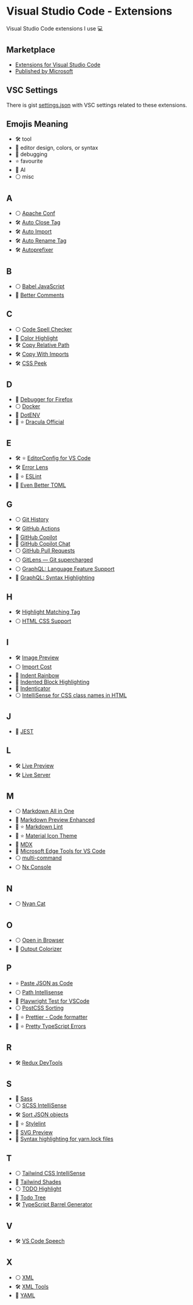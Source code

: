 # Visual Studio Code - Extensions

Visual Studio Code extensions I use 💻

## Marketplace

- [Extensions for Visual Studio Code](https://marketplace.visualstudio.com/VSCode)
- [Published by Microsoft](https://marketplace.visualstudio.com/publishers/Microsoft)

## VSC Settings

There is gist [settings.json](https://gist.github.com/krsiakdaniel/81857766d5602a1629bdd4d7c3917e5a) with VSC settings related to these extensions.

## Emojis Meaning

- 🛠️ tool
- 🌈 editor design, colors, or syntax
- 🐛 debugging
- ⭐ favourite
- 🤖 AI
- ⚪ misc

## A

- ⚪ [Apache Conf](https://marketplace.visualstudio.com/items?itemName=mrmlnc.vscode-apache)
- 🛠️ [Auto Close Tag](https://marketplace.visualstudio.com/items?itemName=formulahendry.auto-close-tag)
- 🛠️ [Auto Import](https://marketplace.visualstudio.com/items?itemName=steoates.autoimport)
- 🛠️ [Auto Rename Tag](https://marketplace.visualstudio.com/items?itemName=formulahendry.auto-rename-tag)
- 🛠️ [Autoprefixer](https://marketplace.visualstudio.com/items?itemName=mrmlnc.vscode-autoprefixer)

## B

- ⚪ [Babel JavaScript](https://marketplace.visualstudio.com/items?itemName=mgmcdermott.vscode-language-babel)
- 🌈 [Better Comments](https://marketplace.visualstudio.com/items?itemName=aaron-bond.better-comments)

## C

- ⚪ [Code Spell Checker](https://marketplace.visualstudio.com/items?itemName=streetsidesoftware.code-spell-checker)
- 🌈 [Color Highlight](https://marketplace.visualstudio.com/items?itemName=naumovs.color-highlight)
- 🛠️ [Copy Relative Path](https://marketplace.visualstudio.com/items?itemName=alexdima.copy-relative-path)
- 🛠️ [Copy With Imports](https://marketplace.visualstudio.com/items?itemName=stringham.copy-with-imports)
- 🛠️ [CSS Peek](https://marketplace.visualstudio.com/items?itemName=pranaygp.vscode-css-peek)

## D

- 🐛 [Debugger for Firefox](https://marketplace.visualstudio.com/items?itemName=firefox-devtools.vscode-firefox-debug)
- ⚪ [Docker](https://marketplace.visualstudio.com/items?itemName=ms-azuretools.vscode-docker)
- 🌈 [DotENV](https://marketplace.visualstudio.com/items?itemName=mikestead.dotenv)
- 🌈 ⭐ [Dracula Official](https://marketplace.visualstudio.com/items?itemName=dracula-theme.theme-dracula)

## E

- 🛠️ ⭐ [EditorConfig for VS Code](https://marketplace.visualstudio.com/items?itemName=EditorConfig.EditorConfig)
- 🛠️ [Error Lens](https://marketplace.visualstudio.com/items?itemName=usernamehw.errorlens)
- 🐛 ⭐ [ESLint](https://marketplace.visualstudio.com/items?itemName=dbaeumer.vscode-eslint)
- 🌈 [Even Better TOML](https://marketplace.visualstudio.com/items?itemName=tamasfe.even-better-toml)

## G

- ⚪ [Git History](https://marketplace.visualstudio.com/items?itemName=donjayamanne.githistory)
- 🛠️ [GitHub Actions](https://marketplace.visualstudio.com/items?itemName=GitHub.vscode-github-actions)
- 🤖 [GitHub Copilot](https://marketplace.visualstudio.com/items?itemName=GitHub.copilot)
- 🤖 [GitHub Copilot Chat](https://marketplace.visualstudio.com/items?itemName=GitHub.copilot-chat)
- ⚪ [GitHub Pull Requests](https://marketplace.visualstudio.com/items?itemName=GitHub.vscode-pull-request-github)
- ⚪ [GitLens — Git supercharged](https://marketplace.visualstudio.com/items?itemName=eamodio.gitlens)
- ⚪ [GraphQL: Language Feature Support](https://marketplace.visualstudio.com/items?itemName=GraphQL.vscode-graphql)
- 🌈 [GraphQL: Syntax Highlighting](https://marketplace.visualstudio.com/items?itemName=GraphQL.vscode-graphql-syntax)

## H

- 🛠️ [Highlight Matching Tag](https://marketplace.visualstudio.com/items?itemName=vincaslt.highlight-matching-tag)
- ⚪ [HTML CSS Support](https://marketplace.visualstudio.com/items?itemName=ecmel.vscode-html-css)

## I

- 🛠️ [Image Preview](https://marketplace.visualstudio.com/items?itemName=kisstkondoros.vscode-gutter-preview)
- ⚪ [Import Cost](https://marketplace.visualstudio.com/items?itemName=wix.vscode-import-cost)
- 🌈 [Indent Rainbow](https://marketplace.visualstudio.com/items?itemName=oderwat.indent-rainbow)
- 🌈 [Indented Block Highlighting](https://marketplace.visualstudio.com/items?itemName=byi8220.indented-block-highlighting)
- 🌈 [Indenticator](https://marketplace.visualstudio.com/items?itemName=SirTori.indenticator)
- ⚪ [IntelliSense for CSS class names in HTML](https://marketplace.visualstudio.com/items?itemName=Zignd.html-css-class-completion)

## J

- 🐛 [JEST](https://marketplace.visualstudio.com/items?itemName=Orta.vscode-jest)

## L

- 🛠️ [Live Preview](https://marketplace.visualstudio.com/items?itemName=ms-vscode.live-server)
- 🛠️ [Live Server](https://marketplace.visualstudio.com/items?itemName=ritwickdey.LiveServer)

## M

- ⚪ [Markdown All in One](https://marketplace.visualstudio.com/items?itemName=yzhang.markdown-all-in-one)
- 🌈 [Markdown Preview Enhanced](https://marketplace.visualstudio.com/items?itemName=shd101wyy.markdown-preview-enhanced)
- 🐛 ⭐ [Markdown Lint](https://marketplace.visualstudio.com/items?itemName=DavidAnson.vscode-markdownlint)
- 🌈 ⭐ [Material Icon Theme](https://marketplace.visualstudio.com/items?itemName=PKief.material-icon-theme)
- 🌈 [MDX](https://marketplace.visualstudio.com/items?itemName=unifiedjs.vscode-mdx)
- 🐛 [Microsoft Edge Tools for VS Code](https://marketplace.visualstudio.com/items?itemName=ms-edgedevtools.vscode-edge-devtools)
- ⚪ [multi-command](https://marketplace.visualstudio.com/items?itemName=ryuta46.multi-command)
- ⚪ [Nx Console](https://marketplace.visualstudio.com/items?itemName=nrwl.angular-console)

## N

- ⚪ [Nyan Cat](https://marketplace.visualstudio.com/items?itemName=zhengrenzhe.nyan-cat)

## O

- ⚪ [Open in Browser](https://marketplace.visualstudio.com/items?itemName=techer.open-in-browser)
- 🌈 [Output Colorizer](https://marketplace.visualstudio.com/items?itemName=IBM.output-colorizer)

## P

- ⭐ [Paste JSON as Code](https://marketplace.visualstudio.com/items?itemName=quicktype.quicktype)
- ⚪ [Path Intellisense](https://marketplace.visualstudio.com/items?itemName=christian-kohler.path-intellisense)
- 🐛 [Playwright Test for VSCode](https://marketplace.visualstudio.com/items?itemName=ms-playwright.playwright)
- ⚪ [PostCSS Sorting](https://marketplace.visualstudio.com/items?itemName=mrmlnc.vscode-postcss-sorting)
- 🌈 ⭐ [Prettier - Code formatter](https://marketplace.visualstudio.com/items?itemName=esbenp.prettier-vscode)
- 🌈 ⭐ [Pretty TypeScript Errors](https://marketplace.visualstudio.com/items?itemName=yoavbls.pretty-ts-errors)

## R

- 🛠️ [Redux DevTools](https://marketplace.visualstudio.com/items?itemName=jingkaizhao.vscode-redux-devtools)

## S

- 🌈 [Sass](https://marketplace.visualstudio.com/items?itemName=Syler.sass-indented)
- ⚪ [SCSS IntelliSense](https://marketplace.visualstudio.com/items?itemName=mrmlnc.vscode-scss)
- 🛠️ [Sort JSON objects](https://marketplace.visualstudio.com/items?itemName=richie5um2.vscode-sort-json)
- 🐛 ⭐ [Stylelint](https://marketplace.visualstudio.com/items?itemName=stylelint.vscode-stylelint)
- 🌈 [SVG Preview](https://marketplace.visualstudio.com/items?itemName=SimonSiefke.svg-preview)
- 🌈 [Syntax highlighting for yarn.lock files](https://marketplace.visualstudio.com/items?itemName=mariusschulz.yarn-lock-syntax)

## T

- ⚪ [Tailwind CSS IntelliSense](https://marketplace.visualstudio.com/items?itemName=bradlc.vscode-tailwindcss)
- 🌈 [Tailwind Shades](https://marketplace.visualstudio.com/items?itemName=bourhaouta.tailwindshades)
- ⚪ [TODO Highlight](https://marketplace.visualstudio.com/items?itemName=wayou.vscode-todo-highlight)
- 🌈 [Todo Tree](https://marketplace.visualstudio.com/items?itemName=Gruntfuggly.todo-tree)
- 🛠️ [TypeScript Barrel Generator](https://marketplace.visualstudio.com/items?itemName=eliostruyf.vscode-typescript-exportallmodules)

## V

- 🛠️ [VS Code Speech](https://marketplace.visualstudio.com/items?itemName=ms-vscode.vscode-speech)

## X

- ⚪ [XML](https://marketplace.visualstudio.com/items?itemName=redhat.vscode-xml)
- 🛠️ [XML Tools](https://marketplace.visualstudio.com/items?itemName=DotJoshJohnson.xml)
- 🌈 [YAML](https://marketplace.visualstudio.com/items?itemName=redhat.vscode-yaml)
